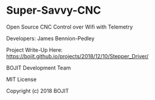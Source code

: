 # Super-Savvy-CNC
Open Source CNC Control over Wifi with Telemetry

Developers: James Bennion-Pedley

Project Write-Up Here: https://bojit.github.io/projects/2018/12/10/Stepper_Driver/

BOJIT Development Team

MIT License

Copyright (c) 2018 BOJIT
